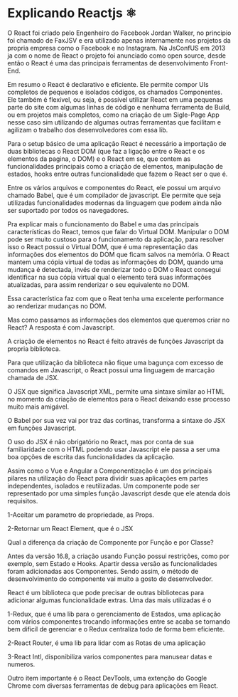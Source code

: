 # Explicando Reactjs ⚛️

O React foi criado pelo Engenheiro do Facebook Jordan Walker, no principio foi chamado de FaxJSV e era utilizado apenas internamente nos projetos da propria empresa como o Facebook e no Instagram. Na JsConfUS em 2013 ja com o nome de React o projeto foi anunciado como open source, desde então o React é uma das principais ferramentas de desenvolvimento Front-End.

Em resumo o React é declarativo e eficiente. Ele permite compor UIs completos de pequenos e isolados códigos, os chamados Componentes. Ele também é flexível, ou seja, é possível utilizar React em uma pequenas parte do site com algumas linhas de código e nenhuma ferramenta de Build, ou em projetos mais completos, como na criação de um Sigle-Page App nesse caso sim utilizando de algumas outras ferramentas que facilitam e agilizam o trabalho dos desenvolvedores com essa lib.

Para o setup básico de uma aplicação React é necessário a importação de duas bibliotecas o React DOM (que faz a ligação entre o React e os elementos da pagina, o DOM) e o React em se, que contem as funcionalidades principais como a criação de elementos, manipulação de estados, hooks entre outras funcionalidade que fazem o React ser o que é.

Entre os vários arquivos e componentes do React, ele possui um arquivo chamado Babel, que é um compilador de javascript. Ele permite que seja utilizadas funcionalidades modernas da linguagem que podem ainda não ser suportado por todos os navegadores.

Pra explicar mais o funcionamento do Babel e uma das principais características do React, temos que falar do Virtual DOM. Manipular o DOM pode ser muito custoso para o funcionamento da aplicação, para resolver isso o React possui o Virtual DOM, que é uma representação das informações dos elementos do DOM que ficam salvos na memória. O React mantem uma cópia virtual de todas as informações do DOM, quando uma mudança é detectada, invés de renderizar todo o DOM o React consegui identificar na sua cópia virtual qual o elemento terá suas informações atualizadas, para assim renderizar o seu equivalente no DOM.

Essa característica faz com que o Reat tenha uma excelente performance ao renderizar mudanças no DOM. 

Mas como passamos as informações dos elementos que queremos criar no React? A resposta é com Javascript. 

A criação de elementos no React é feito através de funções Javascript da propria biblioteca.

Para que utilização da biblioteca não fique uma bagunça com excesso de comandos em Javascript, o React possui uma linguagem de marcação chamada de JSX.

O JSX que significa Javascript XML, permite uma sintaxe similar ao HTML no momento da criação de elementos para o React deixando esse processo muito mais amigável.

O Babel por sua vez vai por traz das cortinas, transforma a sintaxe do JSX em funções Javascript.

O uso do JSX é não obrigatório no React, mas por conta de sua familiaridade com o HTML podendo usar Javascript ele passa a ser uma boa opções de escrita das funcionalidades da aplicação. 

Assim como o Vue e Angular a Componentização é um dos principais pilares na utilização do React para dividir suas aplicações em partes independentes, isolados e reutilizadas. Um componente pode ser representado por uma simples função Javascript desde que ele atenda dois requisitos.

1-Aceitar um parametro de propriedade, as Props.

2-Retornar um React Element, que é o JSX

Qual a diferença da criação de Componente por Função e por Classe?

Antes da versão 16.8, a criação usando Função possui restrições, como por exemplo, sem Estado e Hooks. Apartir dessa versão as funcionalidades foram adicionadas aos Componentes. Sendo assim, o método de desenvolvimento do componente vai muito a gosto de desenvolvedor.

React é um biblioteca que pode precisar de outras bibliotecas para adicionar algumas funcionalidade extras. Uma das mais utilizadas é o 

1-Redux, que é uma lib para o gerenciamento de Estados, uma aplicação com vários componentes trocando informações entre se acaba se tornando bem dificil de gerenciar e o Redux centraliza todo de forma bem eficiente.

2-React Router, é uma lib para lidar com as Rotas de uma aplicação

3-React Intl, disponibiliza varios componentes para manusear datas e numeros.

Outro item importante é o React DevTools, uma extenção do Google Chrome com diversas ferramentas de debug para aplicações em React.
